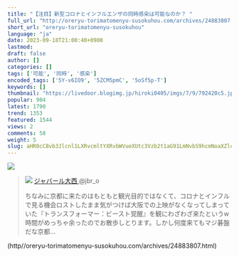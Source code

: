 ```yaml
---
title: "【注目】新型コロナとインフルエンザの同時感染は可能なのか？ "
full_url: "http://oreryu-torimatomenyu-susokuhou.com/archives/24883807.html"
short_url: "oreryu-torimatomenyu-susokuhou"
language: "ja"
date: 2023-09-18T21:00:40+0900
lastmod: 
draft: false
author: []
categories: []
tags: ['可能', '同時', '感染']
encoded_tags: ['5Y-v6IO9', '5ZCM5pmC', '5oSf5p-T']
keywords: []
thumbnail: "https://livedoor.blogimg.jp/hiroki0405/imgs/7/9/792420c5.jpg"
popular: 904
latest: 1790
trend: 1353
featured: 1544
views: 2
comments: 58
weight: 5
slug: aHR0cC8vb3Jlcnl1LXRvcmltYXRvbWVueXUtc3Vzb2t1aG91LmNvbS9hcmNoaXZlcy8yNDg4MzgwNy5odG1s
---
```


![](https://livedoor.blogimg.jp/hiroki0405/imgs/7/9/792420c5.jpg)

<blockquote id='twibody2b7pMptAwn'> <p> <img src='https//livedoor.blogimg.jp/hiroki0405/imgs/e/0/e0a8d920.jpg'> <a target='_blank' href='https//twitter.com/jbr_o/status/1703653789700669651'>ジャバール大西 </a> @jbr_o </p> <p id='twitext2b7pMptAwn'> ちなみに京都に来たのはもともと観光目的ではなくて、コロナとインフルで見る機会ロストしたまま気がつけば大阪での上映がなくなってしまっていた『トランスフォーマー：ビースト覚醒』を観にわざわざ来たというw 時間がめっちゃ余ったのでお散歩しとります。しかし何度来てもマジ碁盤だな京都… </p> </blockquote> 

(http//oreryu-torimatomenyu-susokuhou.com/archives/24883807.html)
